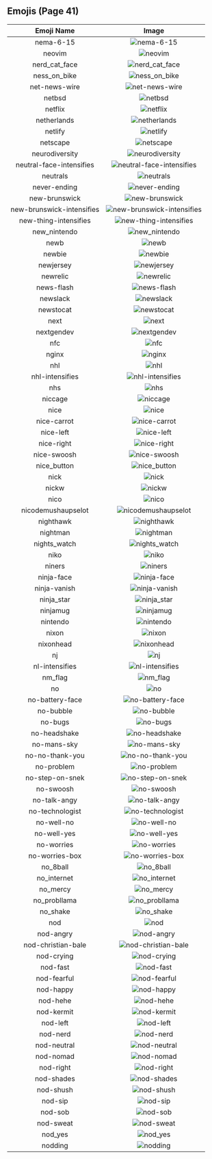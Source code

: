 
  ## Emojis (Page 41)
  |Emoji Name|Image|
  | :-: | :-: |
  |nema-6-15| ![nema-6-15](/output/nema-6-15.png)|
  |neovim| ![neovim](/output/neovim)|
  |nerd_cat_face| ![nerd_cat_face](/output/nerd_cat_face.png)|
  |ness_on_bike| ![ness_on_bike](/output/ness_on_bike.gif)|
  |net-news-wire| ![net-news-wire](/output/net-news-wire.png)|
  |netbsd| ![netbsd](/output/netbsd.png)|
  |netflix| ![netflix](/output/netflix.jpg)|
  |netherlands| ![netherlands](/output/netherlands)|
  |netlify| ![netlify](/output/netlify.png)|
  |netscape| ![netscape](/output/netscape.gif)|
  |neurodiversity| ![neurodiversity](/output/neurodiversity.png)|
  |neutral-face-intensifies| ![neutral-face-intensifies](/output/neutral-face-intensifies.gif)|
  |neutrals| ![neutrals](/output/neutrals.png)|
  |never-ending| ![never-ending](/output/never-ending.png)|
  |new-brunswick| ![new-brunswick](/output/new-brunswick.png)|
  |new-brunswick-intensifies| ![new-brunswick-intensifies](/output/new-brunswick-intensifies.gif)|
  |new-thing-intensifies| ![new-thing-intensifies](/output/new-thing-intensifies.gif)|
  |new_nintendo| ![new_nintendo](/output/new_nintendo.png)|
  |newb| ![newb](/output/newb.jpg)|
  |newbie| ![newbie](/output/newbie.jpg)|
  |newjersey| ![newjersey](/output/newjersey.png)|
  |newrelic| ![newrelic](/output/newrelic.png)|
  |news-flash| ![news-flash](/output/news-flash.gif)|
  |newslack| ![newslack](/output/newslack.png)|
  |newstocat| ![newstocat](/output/newstocat.png)|
  |next| ![next](/output/next.jpg)|
  |nextgendev| ![nextgendev](/output/nextgendev.png)|
  |nfc| ![nfc](/output/nfc.png)|
  |nginx| ![nginx](/output/nginx.png)|
  |nhl| ![nhl](/output/nhl.png)|
  |nhl-intensifies| ![nhl-intensifies](/output/nhl-intensifies.gif)|
  |nhs| ![nhs](/output/nhs.png)|
  |niccage| ![niccage](/output/niccage.png)|
  |nice| ![nice](/output/nice)|
  |nice-carrot| ![nice-carrot](/output/nice-carrot.png)|
  |nice-left| ![nice-left](/output/nice-left.png)|
  |nice-right| ![nice-right](/output/nice-right.png)|
  |nice-swoosh| ![nice-swoosh](/output/nice-swoosh.png)|
  |nice_button| ![nice_button](/output/nice_button.png)|
  |nick| ![nick](/output/nick.jpg)|
  |nickw| ![nickw](/output/nickw.png)|
  |nico| ![nico](/output/nico.png)|
  |nicodemushaupselot| ![nicodemushaupselot](/output/nicodemushaupselot.png)|
  |nighthawk| ![nighthawk](/output/nighthawk.png)|
  |nightman| ![nightman](/output/nightman.png)|
  |nights_watch| ![nights_watch](/output/nights_watch.png)|
  |niko| ![niko](/output/niko.jpg)|
  |niners| ![niners](/output/niners.png)|
  |ninja-face| ![ninja-face](/output/ninja-face.png)|
  |ninja-vanish| ![ninja-vanish](/output/ninja-vanish.gif)|
  |ninja_star| ![ninja_star](/output/ninja_star.png)|
  |ninjamug| ![ninjamug](/output/ninjamug.png)|
  |nintendo| ![nintendo](/output/nintendo.png)|
  |nixon| ![nixon](/output/nixon)|
  |nixonhead| ![nixonhead](/output/nixonhead.png)|
  |nj| ![nj](/output/nj.png)|
  |nl-intensifies| ![nl-intensifies](/output/nl-intensifies.gif)|
  |nm_flag| ![nm_flag](/output/nm_flag.png)|
  |no| ![no](/output/no.png)|
  |no-battery-face| ![no-battery-face](/output/no-battery-face.png)|
  |no-bubble| ![no-bubble](/output/no-bubble.gif)|
  |no-bugs| ![no-bugs](/output/no-bugs.jpg)|
  |no-headshake| ![no-headshake](/output/no-headshake.gif)|
  |no-mans-sky| ![no-mans-sky](/output/no-mans-sky.png)|
  |no-no-thank-you| ![no-no-thank-you](/output/no-no-thank-you.png)|
  |no-problem| ![no-problem](/output/no-problem.png)|
  |no-step-on-snek| ![no-step-on-snek](/output/no-step-on-snek.jpg)|
  |no-swoosh| ![no-swoosh](/output/no-swoosh.png)|
  |no-talk-angy| ![no-talk-angy](/output/no-talk-angy.png)|
  |no-technologist| ![no-technologist](/output/no-technologist)|
  |no-well-no| ![no-well-no](/output/no-well-no.png)|
  |no-well-yes| ![no-well-yes](/output/no-well-yes.png)|
  |no-worries| ![no-worries](/output/no-worries.png)|
  |no-worries-box| ![no-worries-box](/output/no-worries-box.png)|
  |no_8ball| ![no_8ball](/output/no_8ball.png)|
  |no_internet| ![no_internet](/output/no_internet.png)|
  |no_mercy| ![no_mercy](/output/no_mercy.gif)|
  |no_probllama| ![no_probllama](/output/no_probllama.png)|
  |no_shake| ![no_shake](/output/no_shake.gif)|
  |nod| ![nod](/output/nod.gif)|
  |nod-angry| ![nod-angry](/output/nod-angry.gif)|
  |nod-christian-bale| ![nod-christian-bale](/output/nod-christian-bale.gif)|
  |nod-crying| ![nod-crying](/output/nod-crying.gif)|
  |nod-fast| ![nod-fast](/output/nod-fast.gif)|
  |nod-fearful| ![nod-fearful](/output/nod-fearful.gif)|
  |nod-happy| ![nod-happy](/output/nod-happy.gif)|
  |nod-hehe| ![nod-hehe](/output/nod-hehe.gif)|
  |nod-kermit| ![nod-kermit](/output/nod-kermit.gif)|
  |nod-left| ![nod-left](/output/nod-left.gif)|
  |nod-nerd| ![nod-nerd](/output/nod-nerd.gif)|
  |nod-neutral| ![nod-neutral](/output/nod-neutral.gif)|
  |nod-nomad| ![nod-nomad](/output/nod-nomad)|
  |nod-right| ![nod-right](/output/nod-right)|
  |nod-shades| ![nod-shades](/output/nod-shades.gif)|
  |nod-shush| ![nod-shush](/output/nod-shush.gif)|
  |nod-sip| ![nod-sip](/output/nod-sip.gif)|
  |nod-sob| ![nod-sob](/output/nod-sob.gif)|
  |nod-sweat| ![nod-sweat](/output/nod-sweat.gif)|
  |nod_yes| ![nod_yes](/output/nod_yes.gif)|
  |nodding| ![nodding](/output/nodding.gif)|
  